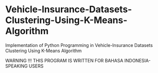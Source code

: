 # Vehicle-Insurance-Datasets-Clustering-Using-K-Means-Algorithm
Implementation of Python Programming in Vehicle-Insurance Datasets Clustering Using K-Means Algorithm

WARNING !!!
THIS PROGRAM IS WRITTEN FOR BAHASA INDONESIA-SPEAKING USERS
